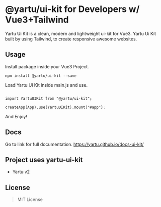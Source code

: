 # @yartu/ui-kit for Developers w/ Vue3+Tailwind

Yartu Ui Kit is a clean, modern and lightweight ui-kit for Vue3. Yartu Ui Kit built by using Tailwind, to create responsive awesome websites.   

## Usage

Install package inside your Vue3 Project. 

```
npm install @yartu/ui-kit --save

```

Load Yartu Ui Kit inside main.js and use.

```

import YartuUIKit from "@yartu/ui-kit";

createApp(App).use(YartuUIKit).mount("#app");
```

And Enjoy!

## Docs 

Go to link for full documentation. https://yartu.github.io/docs-ui-kit/

## Project uses yartu-ui-kit

* Yartu v2

## License

> MIT License
